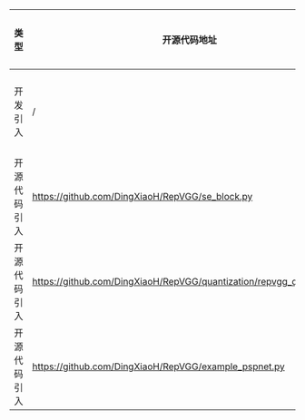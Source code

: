 | 类型     | 开源代码地址                                                       | 文件名                                          | 公网IP地址/公网URL地址/域名/邮箱地址 | 用途说明 |
|--------|--------------------------------------------------------------|----------------------------------------------|------------------------|----|
| 开发引入 | / | url.ini | https://bbs-img.huaweicloud.com/blogs/img/thumb/1591951315139_8989_1363.png | 下载测试图片 |
| 开源代码引入 | https://github.com/DingXiaoH/RepVGG/se_block.py | RepVGG/se_block.py | https://openaccess.thecvf.com/content_cvpr_2018/html/Hu_Squeeze-and-Excitation_Networks_CVPR_2018_paper.html | 相关说明 |
| 开源代码引入 | https://github.com/DingXiaoH/RepVGG/quantization/repvgg_quantized.py | RepVGG/quantization/repvgg_quantized.py | https://pytorch.org/tutorials/advanced/static_quantization_tutorial.html | 相关说明 |
| 开源代码引入 | https://github.com/DingXiaoH/RepVGG/example_pspnet.py | RepVGG/example_pspnet.py | https://github.com/hszhao/semseg | 源码实现 |
